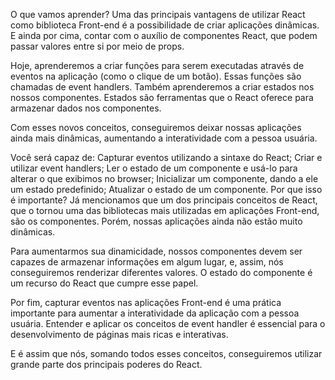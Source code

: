 O que vamos aprender?
Uma das principais vantagens de utilizar React como biblioteca Front-end é a possibilidade de criar aplicações dinâmicas. E ainda por cima, contar com o auxílio de componentes React, que podem passar valores entre si por meio de props.

Hoje, aprenderemos a criar funções para serem executadas através de eventos na aplicação (como o clique de um botão). Essas funções são chamadas de event handlers. Também aprenderemos a criar estados nos nossos componentes. Estados são ferramentas que o React oferece para armazenar dados nos componentes.

Com esses novos conceitos, conseguiremos deixar nossas aplicações ainda mais dinâmicas, aumentando a interatividade com a pessoa usuária.

Você será capaz de:
Capturar eventos utilizando a sintaxe do React;
Criar e utilizar event handlers;
Ler o estado de um componente e usá-lo para alterar o que exibimos no browser;
Inicializar um componente, dando a ele um estado predefinido;
Atualizar o estado de um componente.
Por que isso é importante?
Já mencionamos que um dos principais conceitos de React, que o tornou uma das bibliotecas mais utilizadas em aplicações Front-end, são os componentes. Porém, nossas aplicações ainda não estão muito dinâmicas.

Para aumentarmos sua dinamicidade, nossos componentes devem ser capazes de armazenar informações em algum lugar, e, assim, nós conseguiremos renderizar diferentes valores. O estado do componente é um recurso do React que cumpre esse papel.

Por fim, capturar eventos nas aplicações Front-end é uma prática importante para aumentar a interatividade da aplicação com a pessoa usuária. Entender e aplicar os conceitos de event handler é essencial para o desenvolvimento de páginas mais ricas e interativas.

E é assim que nós, somando todos esses conceitos, conseguiremos utilizar grande parte dos principais poderes do React.

